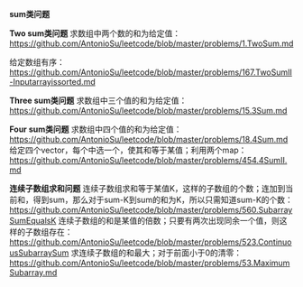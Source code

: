 **sum类问题**

**Two sum类问题**
求数组中两个数的和为给定值：https://github.com/AntonioSu/leetcode/blob/master/problems/1.TwoSum.md  

给定数组有序：https://github.com/AntonioSu/leetcode/blob/master/problems/167.TwoSumII-Inputarrayissorted.md

**Three sum类问题**
求数组中三个值的和为给定值： https://github.com/AntonioSu/leetcode/blob/master/problems/15.3Sum.md

**Four sum类问题**
求数组中四个值的和为给定值： https://github.com/AntonioSu/leetcode/blob/master/problems/18.4Sum.md
给定四个vector，每个中选一个，使其和等于某值；利用两个map：https://github.com/AntonioSu/leetcode/blob/master/problems/454.4SumII.md

**连续子数组求和问题**
连续子数组求和等于某值K，这样的子数组的个数；连加到当前和，得到sum，那么对于sum-K到sum的和为K，所以只需知道sum-K的个数： https://github.com/AntonioSu/leetcode/blob/master/problems/560.SubarraySumEqualsK
连续子数组的和是某值的倍数；只要有两次出现同余一个值，则这样的子数组存在： https://github.com/AntonioSu/leetcode/blob/master/problems/523.ContinuousSubarraySum
求连续子数组的和最大；对于前面小于0的清零：https://github.com/AntonioSu/leetcode/blob/master/problems/53.MaximumSubarray.md